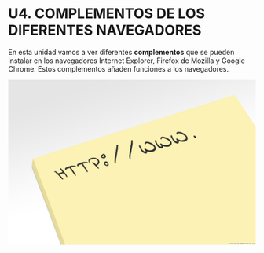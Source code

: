
# U4. COMPLEMENTOS DE LOS DIFERENTES NAVEGADORES

En esta unidad vamos a ver diferentes **complementos** que se pueden instalar en los navegadores Internet Explorer, Firefox de Mozilla y Google Chrome. Estos complementos añaden funciones a los navegadores.

![2.54. Complementos.](img/100206_cr_internet_04_011.jpg)
